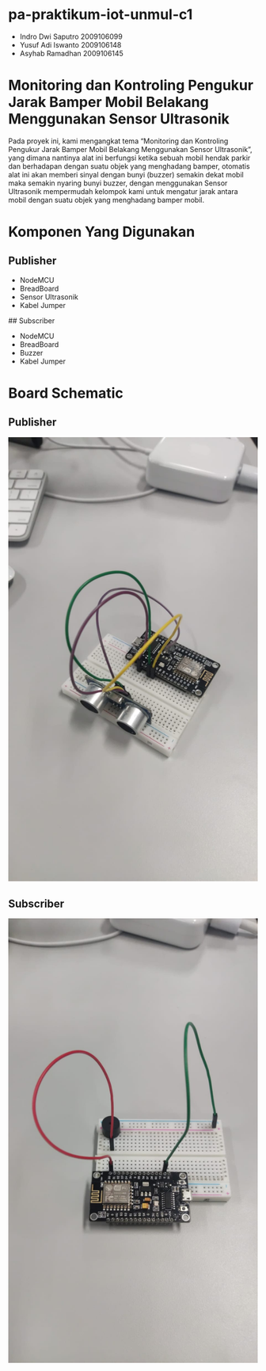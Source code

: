 # pa-praktikum-iot-unmul-c1
<ul>
<li>Indro Dwi Saputro 2009106099
<li>Yusuf Adi Iswanto 2009106148
<li>Asyhab Ramadhan 2009106145
</ul>

# Monitoring dan Kontroling Pengukur Jarak Bamper Mobil Belakang Menggunakan Sensor Ultrasonik
Pada proyek ini, kami mengangkat tema “Monitoring dan Kontroling Pengukur Jarak Bamper Mobil Belakang Menggunakan Sensor Ultrasonik”, yang dimana nantinya alat ini berfungsi ketika sebuah mobil hendak parkir dan berhadapan dengan suatu objek yang menghadang bamper, otomatis alat ini akan memberi sinyal dengan bunyi (buzzer) semakin dekat mobil maka semakin nyaring bunyi buzzer, dengan menggunakan Sensor Ultrasonik mempermudah kelompok kami untuk mengatur jarak antara mobil dengan suatu objek yang menghadang bamper mobil.

# Komponen Yang Digunakan
## Publisher
<ul>
<li>NodeMCU
<li>BreadBoard
<li>Sensor Ultrasonik
<li>Kabel Jumper
</ul>
## Subscriber
<ul>
<li>NodeMCU
<li>BreadBoard
<li>Buzzer
<li>Kabel Jumper
</ul>

# Board Schematic
## Publisher
<img src="pub.jpeg" />

## Subscriber
<img src="sub.jpeg" />
